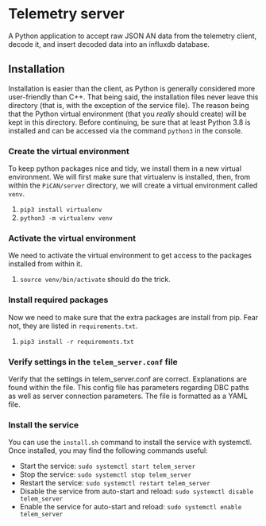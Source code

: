 # Telemetry server

A Python application to accept raw JSON AN data from the telemetry client, decode it, and insert decoded data into an
influxdb database.

## Installation

Installation is easier than the client, as Python is generally considered more user-friendly than C++. That being said,
the installation files never leave this directory (that is, with the exception of the service file). The reason being
that the Python virtual environment (that you *really* should create) will be kept in this directory. Before continuing,
be sure that at least Python 3.8 is installed and can be accessed via the command `python3` in the console.

### Create the virtual environment

To keep python packages nice and tidy, we install them in a new virtual environment. We will first make sure that
virtualenv is installed, then, from within the `PiCAN/server` directory, we will create a virtual environment called
`venv`.

1. `pip3 install virtualenv`
2. `python3 -m virtualenv venv`

### Activate the virtual environment

We need to activate the virtual environment to get access to the packages installed from within it.

1. `source venv/bin/activate` should do the trick.

### Install required packages

Now we need to make sure that the extra packages are install from pip. Fear not, they are listed in `requirements.txt`.

1. `pip3 install -r requirements.txt`

### Verify settings in the `telem_server.conf` file

Verify that the settings in telem_server.conf are correct. Explanations are found within the file. This config file
has parameters regarding DBC paths as well as server connection parameters. The file is formatted as a YAML file.

### Install the service

You can use the `install.sh` command to install the service with systemctl. Once installed, you may find the following
commands useful:

* Start the service: `sudo systemctl start telem_server`
* Stop the service: `sudo systemctl stop telem_server`
* Restart the service: `sudo systemctl restart telem_server`
* Disable the service from auto-start and reload: `sudo systemctl disable telem_server`
* Enable the service for auto-start and reload: `sudo systemctl enable telem_server`

